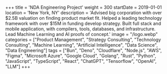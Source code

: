 +++
title = 'NDA Engineering Project'
weight = 300
startDate = 2019-01-01
location = 'New York, NY'
description = 'Advised big corporation with over $2.5B valuation on finding product market fit. Helped a leading technology framework with over $15M in funding develop strategy. Built full stack and mobile application, with compilers, tools, databases, and infrastructure. Lead Machine Learning and AI proofs of concept.'
image = "/logo.webp"
categories = ["Product Management", "Strategy Consulting", "Technology Consulting", "Machine Learning", "Artificial Intelligence", "Data Science", "Data Engineering"]
tags = ["Bun", "Deno", "Cloudflare", "Node.js", "AWS", "Figma", "Microsoft Azure", "Google Cloud", "Golang", "Rust", "Python", "JavaScript", "TypeScript", "React", "ChatGPT", "Tensorflow", "OpenAI", "LLM"]
+++
